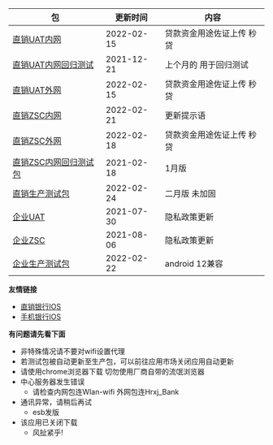 |  包   | 更新时间  | 内容  |
|  ----  | ----  |----  |
| [直销UAT内网](https://www.pgyer.com/dsbank_uat)  | 2022-02-15 | 贷款资金用途佐证上传 秒贷|
| [直销UAT内网回归测试](https://www.pgyer.com/dsbank_u_regressio)  | 2021-12-21 | 上个月的 用于回归测试|
| [直销UAT外网](https://www.pgyer.com/dsbank_uat_w)  | 2022-02-15 | 贷款资金用途佐证上传 秒贷|
| [直销ZSC内网](https://www.pgyer.com/dsbank_zsc)  | 2022-02-21 | 更新提示语 |
| [直销ZSC外网](https://www.pgyer.com/dsbank_zsc_w)   | 2022-02-18 | 贷款资金用途佐证上传 秒贷 |
| [直销ZSC内网回归测试包](https://www.pgyer.com/dsbank_z_regressio)  | 2021-02-18 | 1月版 |
| [直销生产测试包](https://www.pgyer.com/dsbank_release) | 2022-02-24 | 二月版 未加固|
| [企业UAT](https://www.pgyer.com/qyBank_uat)  | 2021-07-30 | 隐私政策更新 |
| [企业ZSC](https://www.pgyer.com/qyBank_zsc)   | 2021-08-06 | 隐私政策更新 |
| [企业生产测试包](https://www.pgyer.com/qyBank_release)   | 2022-02-22 | android 12兼容 |


**友情链接**
+ [直销银行IOS](http://d.7short.com/hrxjubank)
+ [手机银行IOS](http://d.7short.com/hrxjpmbank)

**有问题请先看下面**
+ 非特殊情况请不要对wifi设置代理
+ 若测试包被自动更新至生产包，可以前往应用市场关闭应用自动更新
+ 请使用chrome浏览器下载 切勿使用厂商自带的流氓浏览器
+ 中心服务器发生错误
  + 请检查内网包连Wlan-wifi 外网包连Hrxj_Bank
+ 通讯异常，请稍后再试
  + esb发版
+ 该应用已关闭下载
  + 风扯紧乎!

